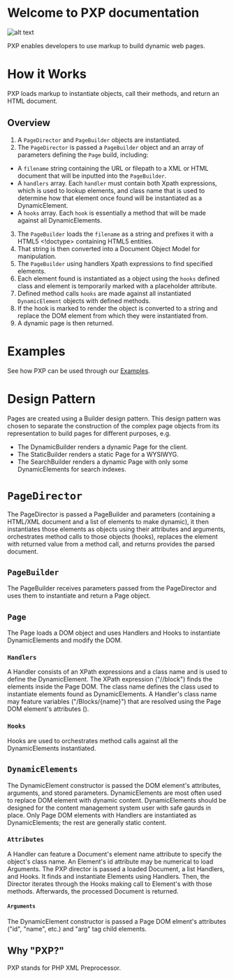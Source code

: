 # Welcome to PXP documentation

![alt text](https://github.com/hxtree/PXP/raw/master/docs/logo/179x100.jpg "PXP")

PXP enables developers to use markup to build dynamic web pages.

# How it Works
PXP loads markup to instantiate objects, call their methods, and return an HTML document. 

## Overview
1. A `PageDirector` and `PageBuilder` objects are instantiated. 
2. The `PageDirector` is passed a `PageBuilder` object and an array of parameters defining the `Page` build, including:
- A `filename` string containing the URL or filepath to a XML or HTML document that will be inputted into the `PageBuilder`.
- A `handlers` array. Each `handler` must contain both Xpath expressions, which is used to lookup elements, and class 
name that is used to determine how that element once found will be instantiated as a DynamicElement.
- A `hooks` array. Each `hook` is essentially a method that will be made against all DynamicElements.
3. The `PageBuilder` loads the `filename` as a string and prefixes it with a HTML5 <!doctype> containing HTML5 entities.
4. That string is then converted into a Document Object Model for manipulation.
5. The `PageBuilder` using handlers Xpath expressions to find specified elements. 
6. Each element found is instantiated as a object using the `hooks` defined class and element is temporarily marked with a placeholder attribute.
7. Defined method calls `hooks` are made against all instantiated `DynamicElement` objects with defined methods.
8. If the hook is marked to render the object is converted to a string and replace the DOM element from which they were
instantiated from.
9. A dynamic page is then returned.

# Examples
See how PXP can be used through our [Examples](https://github.com/hxtree/PXP/blob/master/examples/README.md).

# Design Pattern
Pages are created using a Builder design pattern. This design pattern was chosen to separate the construction of the 
complex page objects from its representation to build pages for different purposes, e.g.
+ The DynamicBuilder renders a dynamic Page for the client.
+ The StaticBuilder renders a static Page for a WYSIWYG.
+ The SearchBuilder renders a dynamic Page with only some DynamicElements for search indexes.

# `PageDirector`
The PageDirector is passed a PageBuilder and parameters (containing a HTML/XML document and a list of elements to make
dynamic), it then instantiates those elements as objects using their attributes and arguments, orchestrates method calls 
to those objects (hooks), replaces the element with returned value from a method call, and returns provides the parsed
document.

## `PageBuilder`
The PageBuilder receives parameters passed from the PageDirector and uses them to instantiate and return a Page object.

## `Page`
The Page loads a DOM object and uses Handlers and Hooks to instantiate DynamicElements and modify the DOM.

### `Handlers`
A Handler consists of an XPath expressions and a class name and is used to define the DynamicElement. 
The XPath expression  ("//block") finds the elements inside the Page DOM. 
The class name defines the class used to instantiate elements found as DynamicElements.
A Handler's class name may feature variables ("/Blocks/{name}") that are resolved using the Page DOM element's 
attributes (<block name="Message"/>). 

### `Hooks`
Hooks are used to orchestrates method calls against all the DynamicElements instantiated.

## `DynamicElements`
The DynamicElement constructor is passed the DOM element's attributes, arguments, and stored parameters.
DynamicElements are most often used to replace DOM element with dynamic content.
DynamicElements should be designed for the content management system user with safe gaurds in place.
Only Page DOM elements with Handlers are instantiated as DynamicElements; the rest are generally static content.

### `Attributes`
A Handler can feature a Document's element name attribute to specify the object's class name. 
An Element's id attribute may be numerical to load Arguments.
The PXP director is passed a loaded Document, a list Handlers, and Hooks. 
It finds and instantiate Elements using Handlers. 
Then, the Director iterates through the Hooks making call to Element's with those methods. 
Afterwards, the processed Document is returned.

#### `Arguments`
The DynamicElement constructor is passed a Page DOM elment's attributes ("id", "name", etc.) and "arg" tag child elements.

## Why "PXP?"
PXP stands for PHP XML Preprocessor.